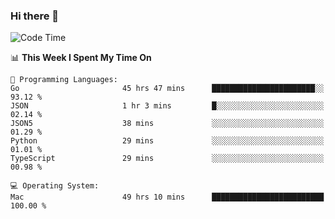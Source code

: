 ### Hi there 👋

<!--
**CrazyCollin/crazycollin** is a ✨ _special_ ✨ repository because its `README.md` (this file) appears on your GitHub profile.

Here are some ideas to get you started:

- 🔭 I’m currently working on ...
- 🌱 I’m currently learning ...
- 👯 I’m looking to collaborate on ...
- 🤔 I’m looking for help with ...
- 💬 Ask me about ...
- 📫 How to reach me: ...
- 😄 Pronouns: ...
- ⚡ Fun fact: ...
-->

<!--START_SECTION:waka-->
![Code Time](http://img.shields.io/badge/Code%20Time-4%2C549%20hrs%207%20mins-blue)

📊 **This Week I Spent My Time On** 

```text
💬 Programming Languages: 
Go                       45 hrs 47 mins      ███████████████████████░░   93.12 % 
JSON                     1 hr 3 mins         █░░░░░░░░░░░░░░░░░░░░░░░░   02.14 % 
JSON5                    38 mins             ░░░░░░░░░░░░░░░░░░░░░░░░░   01.29 % 
Python                   29 mins             ░░░░░░░░░░░░░░░░░░░░░░░░░   01.01 % 
TypeScript               29 mins             ░░░░░░░░░░░░░░░░░░░░░░░░░   00.98 % 

💻 Operating System: 
Mac                      49 hrs 10 mins      █████████████████████████   100.00 % 
```


<!--END_SECTION:waka-->
